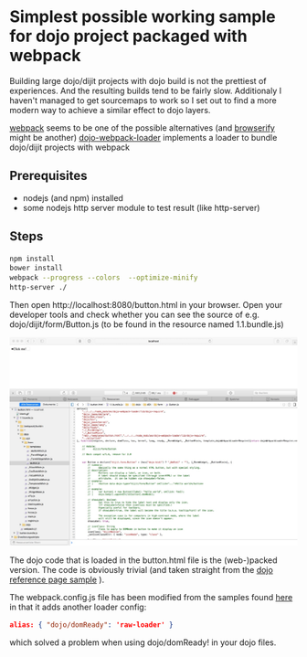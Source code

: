 # 

# Simplest possible working sample for dojo project packaged with webpack

Building large dojo/dijit projects with dojo build is not the prettiest of experiences. And the resulting builds tend to be fairly slow.
Additionaly I haven't managed to get sourcemaps to work so I set out to find a more modern way to achieve a similar effect to dojo layers.

[webpack](http://webpack.github.io/docs/) seems to be one of the possible alternatives (and [browserify](http://browserify.org) might be another)
[dojo-webpack-loader](https://github.com/Nordth/dojo-webpack-loader) implements a loader to bundle dojo/dijit projects with webpack

## Prerequisites

* nodejs (and npm) installed
* some nodejs http server module to test result (like http-server)

## Steps

```bash
npm install
bower install
webpack --progress --colors  --optimize-minify
http-server ./
```
Then open http://localhost:8080/button.html in your browser. Open your developer tools and check whether you can see the source of e.g.
dojo/dijit/form/Button.js (to be found in the resource named 1.1.bundle.js)

![devtools screenshot](https://github.com/joeslow/dojo-dijit-webpack-sample/blob/master/devtools.jpeg "devtools screenshot")

The dojo code that is loaded in the button.html file is the (web-)packed version. The code is obviously trivial (and taken straight from the 
[dojo reference page sample](https://dojotoolkit.org/reference-guide/1.10/dijit/form/Button.html#dijit-form-button) ).

The webpack.config.js file has been modified from the samples found [here](https://github.com/Nordth/dojo-webpack-loader-examples) in that it adds
another loader config:
```json
alias: { "dojo/domReady": 'raw-loader' }
```

which solved a problem when using dojo/domReady! in your dojo files.